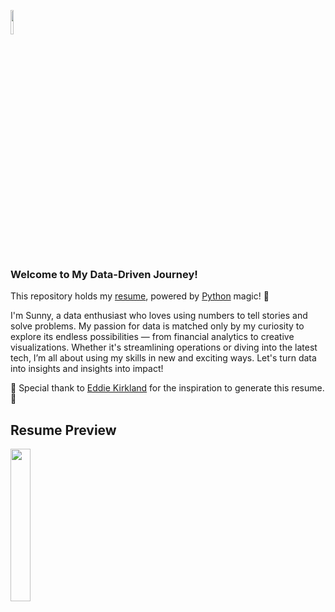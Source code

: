 

<p  align="left">
  <img  src="https://github.com/user-attachments/assets/0c6331c9-4e26-4a52-8f06-a442579d3fec" width="10%" height="10%"/>
  &nbsp;

### Welcome to My Data-Driven Journey!

This repository holds my [resume](https://github.com/Sonya-7/Resume/blob/main/!%20(SonyaLawrenceThompsonResume).pdf), powered by [Python](https://github.com/Sonya-7/Resume/blob/main/SonyaLawrenceThompsonResume.py) magic! 🌟 

I'm Sunny, a data enthusiast who loves using numbers to tell stories and solve problems. My passion for data is matched only by my curiosity to explore its endless possibilities — from financial analytics to creative visualizations. Whether it's streamlining operations or diving into the latest tech, I’m all about using my skills in new and exciting ways. Let's turn data into insights and insights into impact!

👏 Special thank to [Eddie Kirkland](https://github.com/e-kirkland) for the inspiration to generate this resume. 👏

## Resume Preview

<p  align="left">
  <img  src="https://github.com/user-attachments/assets/ee04744d-20bb-478d-adc6-b541bf091b1a" width="25%" height=25%/>


